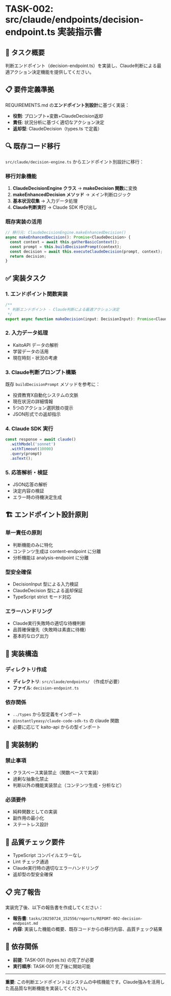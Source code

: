# TASK-002: src/claude/endpoints/decision-endpoint.ts 実装指示書

## 🎯 タスク概要
判断エンドポイント（decision-endpoint.ts）を実装し、Claude判断による最適アクション決定機能を提供してください。

## 📋 要件定義準拠
REQUIREMENTS.md の**エンドポイント別設計**に基づく実装：
- **役割**: プロンプト+変数+ClaudeDecision返却
- **責任**: 状況分析に基づく適切なアクション決定
- **返却型**: ClaudeDecision（types.ts で定義）

## 🔍 既存コード移行
`src/claude/decision-engine.ts` からエンドポイント別設計に移行：

### 移行対象機能
1. **ClaudeDecisionEngine クラス** → **makeDecision 関数**に変換
2. **makeEnhancedDecision メソッド** → メイン判断ロジック
3. **基本状況収集** → 入力データ処理
4. **Claude判断実行** → Claude SDK 呼び出し

### 既存実装の活用
```typescript
// 移行元: ClaudeDecisionEngine.makeEnhancedDecision()
async makeEnhancedDecision(): Promise<ClaudeDecision> {
  const context = await this.gatherBasicContext();
  const prompt = this.buildDecisionPrompt(context);
  const decision = await this.executeClaudeDecision(prompt, context);
  return decision;
}
```

## ✅ 実装タスク

### 1. エンドポイント関数実装
```typescript
/**
 * 判断エンドポイント - Claude判断による最適アクション決定
 */
export async function makeDecision(input: DecisionInput): Promise<ClaudeDecision>
```

### 2. 入力データ処理
- KaitoAPI データの解析
- 学習データの活用
- 現在時刻・状況の考慮

### 3. Claude判断プロンプト構築
既存 `buildDecisionPrompt` メソッドを参考に：
- 投資教育X自動化システムの文脈
- 現在状況の詳細情報
- 5つのアクション選択肢の提示
- JSON形式での返却指示

### 4. Claude SDK 実行
```typescript
const response = await claude()
  .withModel('sonnet')
  .withTimeout(10000)
  .query(prompt)
  .asText();
```

### 5. 応答解析・検証
- JSON応答の解析
- 決定内容の検証
- エラー時の待機決定生成

## 🏗️ エンドポイント設計原則

### 単一責任の原則
- 判断機能のみに特化
- コンテンツ生成は content-endpoint に分離
- 分析機能は analysis-endpoint に分離

### 型安全確保
- DecisionInput 型による入力検証
- ClaudeDecision 型による返却保証
- TypeScript strict モード対応

### エラーハンドリング
- Claude実行失敗時の適切な待機判断
- 品質確保優先（失敗時は素直に待機）
- 基本的なログ出力

## 📂 実装構造

### ディレクトリ作成
- **ディレクトリ**: `src/claude/endpoints/` （作成が必要）
- **ファイル**: `decision-endpoint.ts`

### 依存関係
- `../types` から型定義をインポート
- `@instantlyeasy/claude-code-sdk-ts` の claude 関数
- 必要に応じて kaito-api からの型インポート

## 🚫 実装制約

### 禁止事項
- クラスベース実装禁止（関数ベースで実装）
- 過剰な抽象化禁止
- 判断以外の機能実装禁止（コンテンツ生成・分析など）

### 必須要件
- 純粋関数としての実装
- 副作用の最小化
- ステートレス設計

## 🔄 品質チェック要件
- TypeScript コンパイルエラーなし
- Lint チェック通過
- Claude実行時の適切なエラーハンドリング
- 返却型の型安全確保

## 📋 完了報告
実装完了後、以下の報告書を作成してください：
- **報告書**: `tasks/20250724_152556/reports/REPORT-002-decision-endpoint.md`
- **内容**: 実装した機能の概要、既存コードからの移行内容、品質チェック結果

## 🔗 依存関係
- **前提**: TASK-001 (types.ts) の完了が必要
- **実行順序**: TASK-001 完了後に開始可能

---
**重要**: この判断エンドポイントはシステムの中核機能です。Claude強みを活用した高品質な判断機能を実装してください。